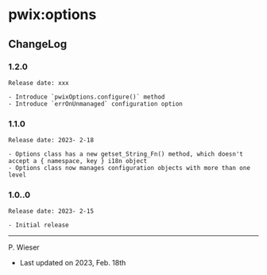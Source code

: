 # pwix:options

## ChangeLog

### 1.2.0

    Release date: xxx

    - Introduce `pwixOptions.configure()` method
    - Introduce `errOnUnmanaged` configuration option

### 1.1.0

    Release date: 2023- 2-18

    - Options class has a new getset_String_Fn() method, which doesn't accept a { namespace, key } i18n object
    - Options class now manages configuration objects with more than one level

### 1.0..0

    Release date: 2023- 2-15

    - Initial release

---
P. Wieser
- Last updated on 2023, Feb. 18th
